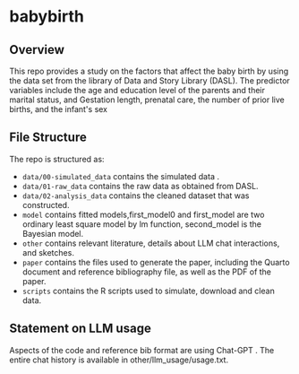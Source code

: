 # babybirth

## Overview

This repo provides a study on the factors that affect the baby birth by using the data set from the library of Data and Story Library (DASL). The predictor variables include the age and education level of the parents and their marital status, and Gestation length, prenatal care, the number of prior live births, and the infant's sex

## File Structure

The repo is structured as:
-   `data/00-simulated_data` contains the simulated data .
-   `data/01-raw_data` contains the raw data as obtained from DASL.
-   `data/02-analysis_data` contains the cleaned dataset that was constructed.
-   `model` contains fitted models,first_model0 and first_model are two ordinary least square model by lm function, second_model is the Bayesian model. 
-   `other` contains relevant literature, details about LLM chat interactions, and sketches.
-   `paper` contains the files used to generate the paper, including the Quarto document and reference bibliography file, as well as the PDF of the paper. 
-   `scripts` contains the R scripts used to simulate, download and clean data.


## Statement on LLM usage

Aspects of the code and reference bib format are using Chat-GPT . The entire chat history is available in other/llm_usage/usage.txt.
